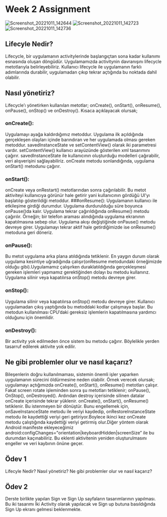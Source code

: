# Week 2 Assignment
![Screenshot_20221011_142644](https://user-images.githubusercontent.com/101550371/195078302-edaab86b-1cc2-4b2d-b614-56a88c4795aa.png)
![Screenshot_20221011_142723](https://user-images.githubusercontent.com/101550371/195078312-f33cc5a8-7361-45b2-80f1-6024cf3d9185.png)
![Screenshot_20221011_142736](https://user-images.githubusercontent.com/101550371/195078984-0558329d-033a-4799-b2cf-f799066ef845.png)

## Lifecyle Nedir?
Lifecycle, bir uygulamanın activitylerinde başlangıçtan sona kadar kullanımı esnasında oluşan döngüdür. Uygulamamızda activitynin davranışını lifecycle metotlarıyla belirleyebiliriz. Kullanıcı lifecycle ile uygulamanın farklı adımlarında durabilir, uygulamadan çıkıp tekrar açtığında bu noktada dahil olabilir.

## Nasıl yönetiriz? 
Lifecycle’ı yönetirken kullanılan metotlar; onCreate(), onStart(), onResume(), onPause(), onStop() ve onDestroy(). Kısaca açıklayacak olursak;

### onCreate():
Uygulamayı ayağa kaldırdığımız metoddur. Uygulama ilk açıldığında gerçekleşen olayları içinde barındıran ve her uygulamada olması gereken  metoddur. savedInstanceState ve setContentView() olarak iki parametresi vardır. setContentView() kullanıcı arayüzünde gösterilen xml tasarımını çağırır. savedInstanceState ile kullanıcının oluşturduğu modelleri çağırabilir, veri alışverişini sağlayabiliriz. onCreate metodu sonlandığında, uygulama onStart() metodunu çağırır.
### onStart(): 
onCreate veya onRestart() metotlarından sonra çağırılabilir. Bu metot aktiviteyi kullanıcıya görünür hale getirir yani kullanıcının gördüğü UI’yı başlatılıp gösterildiği metoddur. 
###onResume(): Uygulamanın kullanıcı ile etkileşime girdiği durumdur. Uygulama durdurulduğu süre boyunca  onPause()da kalır. Uygulama tekrar çağırıldığında onResume() metodu çağırılır. Örneğin; bir telefon araması alındığında uygulama ekranının kapatılmasına sebep olur. Uygulama akışı değiştiğinde onPause() metodu devreye girer. Uygulamayı tekrar aktif hale getirdiğimizde ise onResume() metoduna geri döneriz.
### onPause(): 
Bu metot uygulama arka plana atıldığında tetiklenir. En yaygın durum olarak uygulama kesintiye uğradığında çalışır(onResume metodundaki örneğimizde olduğu gibi).Uygulamamız çalışırken duraklatıldığında gerçekleşmesi gereken işlemleri yapmamız gerektiğinden dolayı bu metodu kullanırız. Uygulama silinir veya kapatılırsa onStop() metodu devreye girer.
### onStop(): 
Uygulama silinir veya kapatılırsa onStop() metodu devreye girer. Kullanıcı uygulamadan çıkış yaptığında bu metoddaki kodlar çalışmaya başlar. Bu metodun kullanılması CPU’daki gereksiz işlemlerin kapatılmasına yardımcı olduğunu için önemlidir.
###  onDestroy(): 
Bir activity yok edilmeden önce sistem bu metodu çağırır. Böylelikle yerden tasarruf edilerek aktivite yok edilir.

## Ne gibi problemler olur ve nasıl kaçarız?  
Bileşenlerin doğru kullanılmaması, sistemin önemli işler yaparken uygulamanın sürecini öldürmesine neden olabilir. Örnek verecek olursak; uygulamayı açtığımızda  onCreate(), onStart(), onResume() metotları çalışır. Fakat screen rotate işleminden sonra  şu metotları tetiklenir; onPause(), OnStop(), onDestroyed(). Ardından destroy içerisinde silinen datalar onCreate içerisinde tekrar yüklenir. onCreate(), onStart(), onResume() tetiklenir. Bu istenmeyen bir dönüştür. Bunu engellemek için, onSaveInstanceState metodu ile veriyi kaydedip, onRestoreInstanceState metodu ile kaydettiği veriyi geri getiriyor.Boylece ikinci kez onCreate metodu çalıştığında kaydettiği veriyi getirmiş olur.Diğer yöntem olarak Android manifeste ekleyeceğimiz android:configChanges="orientation|keyboardHidden|screenSize” ile bu durumdan kaçınabiliriz. Bu eklenti aktivitenin yeniden oluşturulmasını engeller ve veri kaybının önüne geçer.


## Ödev 1
Lifecyle Nedir? Nasıl yönetiriz? Ne gibi problemler olur ve nasıl kaçarız?

## Ödev 2
Derste birlikte yapılan Sign ve Sign Up sayfaların tasarımlarının yapılması. Bu iki tasarımı İki Activity olarak yapılacak ve Sign up butuna basıldığında Sign Up ekranı gelmesi beklenmekte.
